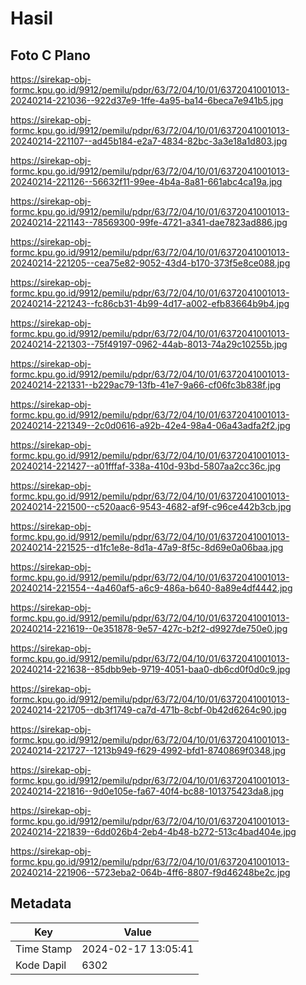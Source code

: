 # Hasil

## Foto C Plano

https://sirekap-obj-formc.kpu.go.id/9912/pemilu/pdpr/63/72/04/10/01/6372041001013-20240214-221036--922d37e9-1ffe-4a95-ba14-6beca7e941b5.jpg

https://sirekap-obj-formc.kpu.go.id/9912/pemilu/pdpr/63/72/04/10/01/6372041001013-20240214-221107--ad45b184-e2a7-4834-82bc-3a3e18a1d803.jpg

https://sirekap-obj-formc.kpu.go.id/9912/pemilu/pdpr/63/72/04/10/01/6372041001013-20240214-221126--56632f11-99ee-4b4a-8a81-661abc4ca19a.jpg

https://sirekap-obj-formc.kpu.go.id/9912/pemilu/pdpr/63/72/04/10/01/6372041001013-20240214-221143--78569300-99fe-4721-a341-dae7823ad886.jpg

https://sirekap-obj-formc.kpu.go.id/9912/pemilu/pdpr/63/72/04/10/01/6372041001013-20240214-221205--cea75e82-9052-43d4-b170-373f5e8ce088.jpg

https://sirekap-obj-formc.kpu.go.id/9912/pemilu/pdpr/63/72/04/10/01/6372041001013-20240214-221243--fc86cb31-4b99-4d17-a002-efb83664b9b4.jpg

https://sirekap-obj-formc.kpu.go.id/9912/pemilu/pdpr/63/72/04/10/01/6372041001013-20240214-221303--75f49197-0962-44ab-8013-74a29c10255b.jpg

https://sirekap-obj-formc.kpu.go.id/9912/pemilu/pdpr/63/72/04/10/01/6372041001013-20240214-221331--b229ac79-13fb-41e7-9a66-cf06fc3b838f.jpg

https://sirekap-obj-formc.kpu.go.id/9912/pemilu/pdpr/63/72/04/10/01/6372041001013-20240214-221349--2c0d0616-a92b-42e4-98a4-06a43adfa2f2.jpg

https://sirekap-obj-formc.kpu.go.id/9912/pemilu/pdpr/63/72/04/10/01/6372041001013-20240214-221427--a01fffaf-338a-410d-93bd-5807aa2cc36c.jpg

https://sirekap-obj-formc.kpu.go.id/9912/pemilu/pdpr/63/72/04/10/01/6372041001013-20240214-221500--c520aac6-9543-4682-af9f-c96ce442b3cb.jpg

https://sirekap-obj-formc.kpu.go.id/9912/pemilu/pdpr/63/72/04/10/01/6372041001013-20240214-221525--d1fc1e8e-8d1a-47a9-8f5c-8d69e0a06baa.jpg

https://sirekap-obj-formc.kpu.go.id/9912/pemilu/pdpr/63/72/04/10/01/6372041001013-20240214-221554--4a460af5-a6c9-486a-b640-8a89e4df4442.jpg

https://sirekap-obj-formc.kpu.go.id/9912/pemilu/pdpr/63/72/04/10/01/6372041001013-20240214-221619--0e351878-9e57-427c-b2f2-d9927de750e0.jpg

https://sirekap-obj-formc.kpu.go.id/9912/pemilu/pdpr/63/72/04/10/01/6372041001013-20240214-221638--85dbb9eb-9719-4051-baa0-db6cd0f0d0c9.jpg

https://sirekap-obj-formc.kpu.go.id/9912/pemilu/pdpr/63/72/04/10/01/6372041001013-20240214-221705--db3f1749-ca7d-471b-8cbf-0b42d6264c90.jpg

https://sirekap-obj-formc.kpu.go.id/9912/pemilu/pdpr/63/72/04/10/01/6372041001013-20240214-221727--1213b949-f629-4992-bfd1-8740869f0348.jpg

https://sirekap-obj-formc.kpu.go.id/9912/pemilu/pdpr/63/72/04/10/01/6372041001013-20240214-221816--9d0e105e-fa67-40f4-bc88-101375423da8.jpg

https://sirekap-obj-formc.kpu.go.id/9912/pemilu/pdpr/63/72/04/10/01/6372041001013-20240214-221839--6dd026b4-2eb4-4b48-b272-513c4bad404e.jpg

https://sirekap-obj-formc.kpu.go.id/9912/pemilu/pdpr/63/72/04/10/01/6372041001013-20240214-221906--5723eba2-064b-4ff6-8807-f9d46248be2c.jpg


## Metadata

| Key        | Value               |
| ---------- | ------------------- |
| Time Stamp | 2024-02-17 13:05:41 |
| Kode Dapil | 6302                |



